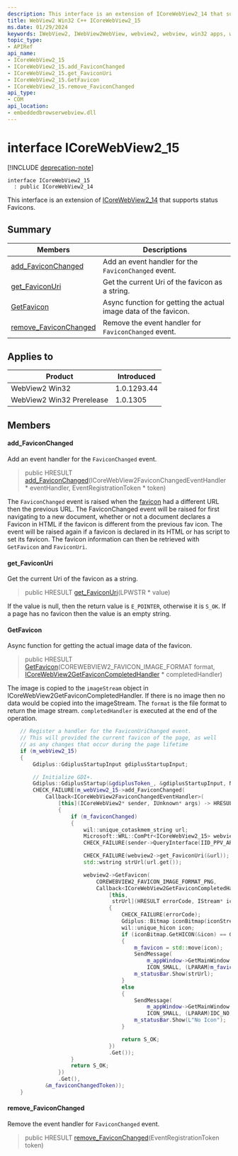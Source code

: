 ```yaml
---
description: This interface is an extension of ICoreWebView2_14 that supports status Favicons.
title: WebView2 Win32 C++ ICoreWebView2_15
ms.date: 01/29/2024
keywords: IWebView2, IWebView2WebView, webview2, webview, win32 apps, win32, edge, ICoreWebView2, ICoreWebView2Controller, browser control, edge html, ICoreWebView2_15
topic_type: 
- APIRef
api_name:
- ICoreWebView2_15
- ICoreWebView2_15.add_FaviconChanged
- ICoreWebView2_15.get_FaviconUri
- ICoreWebView2_15.GetFavicon
- ICoreWebView2_15.remove_FaviconChanged
api_type:
- COM
api_location:
- embeddedbrowserwebview.dll
---
```


# interface ICoreWebView2_15

[!INCLUDE [deprecation-note](../includes/deprecation-note.md)]

```
interface ICoreWebView2_15
  : public ICoreWebView2_14
```

This interface is an extension of [ICoreWebView2_14](icorewebview2_14.md) that supports status Favicons.

## Summary

 Members                        | Descriptions
--------------------------------|---------------------------------------------
[add_FaviconChanged](#add_faviconchanged) | Add an event handler for the `FaviconChanged` event.
[get_FaviconUri](#get_faviconuri) | Get the current Uri of the favicon as a string.
[GetFavicon](#getfavicon) | Async function for getting the actual image data of the favicon.
[remove_FaviconChanged](#remove_faviconchanged) | Remove the event handler for `FaviconChanged` event.

## Applies to

Product                         | Introduced
--------------------------------|---------------------------------------------
WebView2 Win32            |    1.0.1293.44
WebView2 Win32 Prerelease |    1.0.1305

## Members

#### add_FaviconChanged

Add an event handler for the `FaviconChanged` event.

> public HRESULT [add_FaviconChanged](#add_faviconchanged)(ICoreWebView2FaviconChangedEventHandler * eventHandler, EventRegistrationToken * token)

The `FaviconChanged` event is raised when the [favicon](https://developer.mozilla.org/docs/Glossary/Favicon) had a different URL then the previous URL. The FaviconChanged event will be raised for first navigating to a new document, whether or not a document declares a Favicon in HTML if the favicon is different from the previous fav icon. The event will be raised again if a favicon is declared in its HTML or has script to set its favicon. The favicon information can then be retrieved with `GetFavicon` and `FaviconUri`.

#### get_FaviconUri

Get the current Uri of the favicon as a string.

> public HRESULT [get_FaviconUri](#get_faviconuri)(LPWSTR * value)

If the value is null, then the return value is `E_POINTER`, otherwise it is `S_OK`. If a page has no favicon then the value is an empty string.

#### GetFavicon

Async function for getting the actual image data of the favicon.

> public HRESULT [GetFavicon](#getfavicon)(COREWEBVIEW2_FAVICON_IMAGE_FORMAT format, [ICoreWebView2GetFaviconCompletedHandler](icorewebview2getfaviconcompletedhandler.md) * completedHandler)

The image is copied to the `imageStream` object in ICoreWebView2GetFaviconCompletedHandler. If there is no image then no data would be copied into the imageStream. The `format` is the file format to return the image stream. `completedHandler` is executed at the end of the operation.

```cpp
    // Register a handler for the FaviconUriChanged event.
    // This will provided the current favicon of the page, as well
    // as any changes that occur during the page lifetime
    if (m_webView2_15)
    {
        Gdiplus::GdiplusStartupInput gdiplusStartupInput;

        // Initialize GDI+.
        Gdiplus::GdiplusStartup(&gdiplusToken_, &gdiplusStartupInput, NULL);
        CHECK_FAILURE(m_webView2_15->add_FaviconChanged(
            Callback<ICoreWebView2FaviconChangedEventHandler>(
                [this](ICoreWebView2* sender, IUnknown* args) -> HRESULT
                {
                    if (m_faviconChanged)
                    {
                        wil::unique_cotaskmem_string url;
                        Microsoft::WRL::ComPtr<ICoreWebView2_15> webview2;
                        CHECK_FAILURE(sender->QueryInterface(IID_PPV_ARGS(&webview2)));

                        CHECK_FAILURE(webview2->get_FaviconUri(&url));
                        std::wstring strUrl(url.get());

                        webview2->GetFavicon(
                            COREWEBVIEW2_FAVICON_IMAGE_FORMAT_PNG,
                            Callback<ICoreWebView2GetFaviconCompletedHandler>(
                                [this,
                                 strUrl](HRESULT errorCode, IStream* iconStream) -> HRESULT
                                {
                                    CHECK_FAILURE(errorCode);
                                    Gdiplus::Bitmap iconBitmap(iconStream);
                                    wil::unique_hicon icon;
                                    if (iconBitmap.GetHICON(&icon) == Gdiplus::Status::Ok)
                                    {
                                        m_favicon = std::move(icon);
                                        SendMessage(
                                            m_appWindow->GetMainWindow(), WM_SETICON,
                                            ICON_SMALL, (LPARAM)m_favicon.get());
                                        m_statusBar.Show(strUrl);
                                    }
                                    else
                                    {
                                        SendMessage(
                                            m_appWindow->GetMainWindow(), WM_SETICON,
                                            ICON_SMALL, (LPARAM)IDC_NO);
                                        m_statusBar.Show(L"No Icon");
                                    }

                                    return S_OK;
                                })
                                .Get());
                    }
                    return S_OK;
                })
                .Get(),
            &m_faviconChangedToken));
    }
```

#### remove_FaviconChanged

Remove the event handler for `FaviconChanged` event.

> public HRESULT [remove_FaviconChanged](#remove_faviconchanged)(EventRegistrationToken token)


